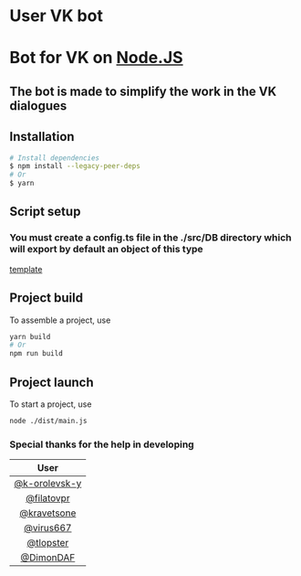 # User VK bot

# Bot for VK on [Node.JS](https://nodejs.org/en/download/)

## The bot is made to simplify the work in the VK dialogues

## Installation

```bash
# Install dependencies
$ npm install --legacy-peer-deps
# Or
$ yarn
```

## Script setup

### You must create a config.ts file in the ./src/DB directory which will export by default an object of this type

[ template](./src/DB/config.template.ts)

## Project build

To assemble a project, use

```bash
yarn build
# Or
npm run build
```

## Project launch

To start a project, use

```bash
node ./dist/main.js
```

### Special thanks for the help in developing

|                       User                       |
| :----------------------------------------------: |
| [@k-orolevsk-y](https://github.com/k-orolevsk-y) |
|    [@filatovpr](https://github.com/filatovpr)    |
|   [@kravetsone](https://github.com/kravetsone)   |
|     [@virus667](https://github.com/virus667)     |
|     [@tlopster](https://github.com/tlopster)     |
|     [@DimonDAF](https://github.com/DimonDAF)     |
